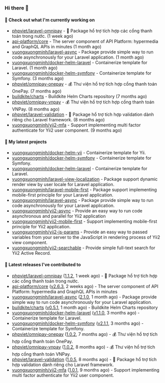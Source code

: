 ### Hi there 👋

#### 👷 Check out what I'm currently working on

- [phpviet/laravel-omnipay](https://github.com/phpviet/laravel-omnipay) - :dizzy: Package hổ trợ tích hợp các cổng thanh toán trong nước. (1 week ago)
- [api-platform/core](https://github.com/api-platform/core) - The server component of API Platform: hypermedia and GraphQL APIs in minutes (1 month ago)
- [vuongxuongminh/laravel-async](https://github.com/vuongxuongminh/laravel-async) - Package provide simple way to run code asynchronously for your Laravel application. (1 month ago)
- [vuongxuongminh/docker-helm-laravel](https://github.com/vuongxuongminh/docker-helm-laravel) - Containerize template for Laravel. (1 month ago)
- [vuongxuongminh/docker-helm-symfony](https://github.com/vuongxuongminh/docker-helm-symfony) - Containerize template for Symfony. (3 months ago)
- [phpviet/omnipay-onepay](https://github.com/phpviet/omnipay-onepay) - :moneybag: Thư viện hổ trợ tích hợp cổng thanh toán OnePay. (7 months ago)
- [buildkite/charts](https://github.com/buildkite/charts) - Buildkite Helm Charts repository (7 months ago)
- [phpviet/omnipay-vnpay](https://github.com/phpviet/omnipay-vnpay) - :moneybag: Thư viện hổ trợ tích hợp cổng thanh toán VNPay. (8 months ago)
- [phpviet/laravel-validation](https://github.com/phpviet/laravel-validation) - :dizzy: Package hổ trợ tích hợp validation dành riêng cho Laravel framework. (8 months ago)
- [vuongxuongminh/yii2-mfa](https://github.com/vuongxuongminh/yii2-mfa) - Support implementing multi factor authenticate for Yii2 user component. (9 months ago)

#### 🌱 My latest projects

- [vuongxuongminh/docker-helm-yii](https://github.com/vuongxuongminh/docker-helm-yii) - Containerize template for Yii.
- [vuongxuongminh/docker-helm-symfony](https://github.com/vuongxuongminh/docker-helm-symfony) - Containerize template for Symfony.
- [vuongxuongminh/docker-helm-laravel](https://github.com/vuongxuongminh/docker-helm-laravel) - Containerize template for Laravel.
- [vuongxuongminh/laravel-view-localization](https://github.com/vuongxuongminh/laravel-view-localization) - Package support dynamic render view by user locale for Laravel application.
- [vuongxuongminh/laravel-mobile-first](https://github.com/vuongxuongminh/laravel-mobile-first) - Package support implementing mobile-first principle for your Laravel application. 
- [vuongxuongminh/laravel-async](https://github.com/vuongxuongminh/laravel-async) - Package provide simple way to run code asynchronously for your Laravel application.
- [vuongxuongminh/yii2-async](https://github.com/vuongxuongminh/yii2-async) - Provide an easy way to run code asynchronous and parallel for Yii2 application
- [vuongxuongminh/yii2-mobile-first](https://github.com/vuongxuongminh/yii2-mobile-first) - Support implementing mobile-first principle for Yii2 application.
- [vuongxuongminh/yii2-js-params](https://github.com/vuongxuongminh/yii2-js-params) - Provide an easy way to passed variables from your server to the JavaScript in rendering process of Yii2 view component.
- [vuongxuongminh/yii2-searchable](https://github.com/vuongxuongminh/yii2-searchable) - Provide simple full-text search for Yii2 Active Record.

#### 🔭 Latest releases I've contributed to

- [phpviet/laravel-omnipay](https://github.com/phpviet/laravel-omnipay) ([1.1.2](https://github.com/phpviet/laravel-omnipay/releases/tag/1.1.2), 1 week ago) - :dizzy: Package hổ trợ tích hợp các cổng thanh toán trong nước.
- [api-platform/core](https://github.com/api-platform/core) ([v2.6.3](https://github.com/api-platform/core/releases/tag/v2.6.3), 2 weeks ago) - The server component of API Platform: hypermedia and GraphQL APIs in minutes
- [vuongxuongminh/laravel-async](https://github.com/vuongxuongminh/laravel-async) ([2.1.0](https://github.com/vuongxuongminh/laravel-async/releases/tag/2.1.0), 1 month ago) - Package provide simple way to run code asynchronously for your Laravel application.
- [buildkite/charts](https://github.com/buildkite/charts) ([v0.5.1](https://github.com/buildkite/charts/releases/tag/v0.5.1), 1 month ago) - Buildkite Helm Charts repository
- [vuongxuongminh/docker-helm-laravel](https://github.com/vuongxuongminh/docker-helm-laravel) ([v1.1.0](https://github.com/vuongxuongminh/docker-helm-laravel/releases/tag/v1.1.0), 3 months ago) - Containerize template for Laravel.
- [vuongxuongminh/docker-helm-symfony](https://github.com/vuongxuongminh/docker-helm-symfony) ([v2.1.1](https://github.com/vuongxuongminh/docker-helm-symfony/releases/tag/v2.1.1), 3 months ago) - Containerize template for Symfony.
- [phpviet/omnipay-onepay](https://github.com/phpviet/omnipay-onepay) ([1.0.2](https://github.com/phpviet/omnipay-onepay/releases/tag/1.0.2), 7 months ago) - :moneybag: Thư viện hổ trợ tích hợp cổng thanh toán OnePay.
- [phpviet/omnipay-vnpay](https://github.com/phpviet/omnipay-vnpay) ([1.0.2](https://github.com/phpviet/omnipay-vnpay/releases/tag/1.0.2), 8 months ago) - :moneybag: Thư viện hổ trợ tích hợp cổng thanh toán VNPay.
- [phpviet/laravel-validation](https://github.com/phpviet/laravel-validation) ([1.0.5](https://github.com/phpviet/laravel-validation/releases/tag/1.0.5), 8 months ago) - :dizzy: Package hổ trợ tích hợp validation dành riêng cho Laravel framework.
- [vuongxuongminh/yii2-mfa](https://github.com/vuongxuongminh/yii2-mfa) ([1.0.1](https://github.com/vuongxuongminh/yii2-mfa/releases/tag/1.0.1), 9 months ago) - Support implementing multi factor authenticate for Yii2 user component.

